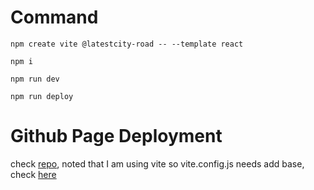 # Command

`npm create vite @latestcity-road -- --template react`

`npm i`

`npm run dev`

`npm run deploy`


# Github Page Deployment
check [repo](https://github.com/gitname/react-gh-pages), noted that I am using vite so vite.config.js needs add base, check [here](https://vitejs.dev/guide/static-deploy.html)